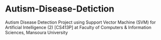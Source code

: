 # Autism-Disease-Detiction
Autism Disease Detection Project using Support Vector Machine (SVM) for Artificial Intelligence (2) [CS413P] at Faculty of Computers &amp; Information Sciences, Mansoura University
